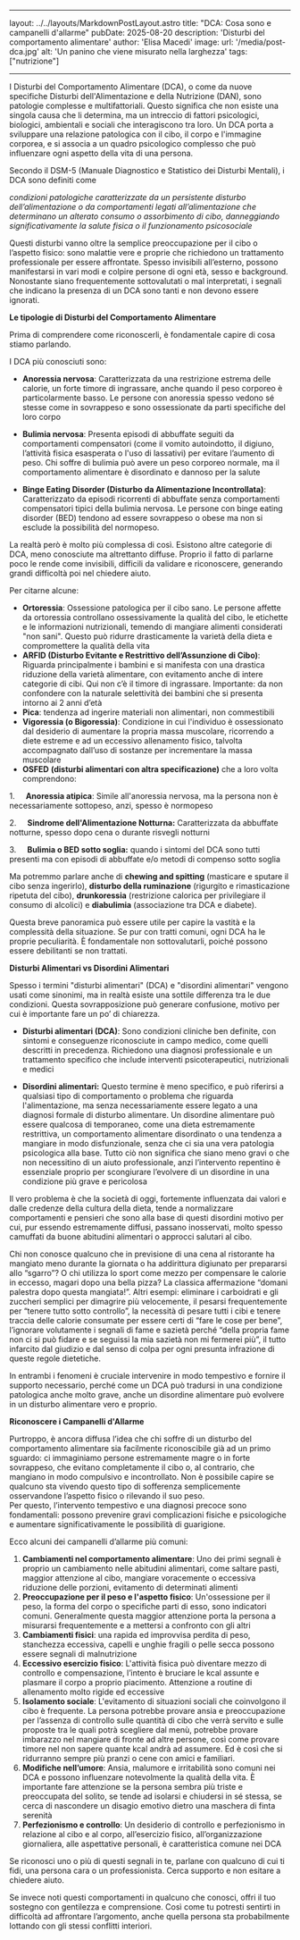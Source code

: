 ﻿---

layout: ../../layouts/MarkdownPostLayout.astro
title: "DCA: Cosa sono e campanelli d'allarme"
pubDate: 2025-08-20
description: 'Disturbi del comportamento alimentare'
author: 'Elisa Macedi'
image:
    url: '/media/post-dca.jpg'
    alt: 'Un panino che viene misurato nella larghezza'
tags: ["nutrizione"]

---

I Disturbi del Comportamento Alimentare (DCA), o come da nuove specifiche Disturbi dell'Alimentazione e della Nutrizione (DAN), sono patologie complesse e multifattoriali. Questo significa che non esiste una singola causa che li determina, ma un intreccio di fattori psicologici, biologici, ambientali e sociali che interagiscono tra loro. Un DCA porta a sviluppare una relazione patologica con il cibo, il corpo e l'immagine corporea, e si associa a un quadro psicologico complesso che può influenzare ogni aspetto della vita di una persona.

Secondo il DSM-5 (Manuale Diagnostico e Statistico dei Disturbi Mentali), i DCA sono definiti come 

_condizioni patologiche caratterizzate da un persistente disturbo dell’alimentazione o da comportamenti legati all’alimentazione che determinano un alterato consumo o assorbimento di cibo, danneggiando significativamente la salute fisica o il funzionamento psicosociale_

Questi disturbi vanno oltre la semplice preoccupazione per il cibo o l’aspetto fisico: sono malattie vere e proprie che richiedono un trattamento professionale per essere affrontate. Spesso invisibili all’esterno, possono manifestarsi in vari modi e colpire persone di ogni età, sesso e background. Nonostante siano frequentemente sottovalutati o mal interpretati, i segnali che indicano la presenza di un DCA sono tanti e non devono essere ignorati.

**Le tipologie di Disturbi del Comportamento Alimentare**

Prima di comprendere come riconoscerli, è fondamentale capire di cosa stiamo parlando.

I DCA più conosciuti sono:

*   **Anoressia nervosa**: Caratterizzata da una restrizione estrema delle calorie, un forte timore di ingrassare, anche quando il peso corporeo è particolarmente basso. Le persone con anoressia spesso vedono sé stesse come in sovrappeso e sono ossessionate da parti specifiche del loro corpo

*   **Bulimia nervosa**: Presenta episodi di abbuffate seguiti da comportamenti compensatori (come il vomito autoindotto, il digiuno, l’attività fisica esasperata o l'uso di lassativi) per evitare l’aumento di peso. Chi soffre di bulimia può avere un peso corporeo normale, ma il comportamento alimentare è disordinato e dannoso per la salute

*   **Binge Eating Disorder (Disturbo da Alimentazione Incontrollata)**: Caratterizzato da episodi ricorrenti di abbuffate senza comportamenti compensatori tipici della bulimia nervosa. Le persone con binge eating disorder (BED) tendono ad essere sovrappeso o obese ma non si esclude la possibilità del normopeso.

La realtà però è molto più complessa di così. Esistono altre categorie di DCA, meno conosciute ma altrettanto diffuse. Proprio il fatto di parlarne poco le rende come invisibili, difficili da validare e riconoscere, generando grandi difficoltà poi nel chiedere aiuto. 

Per citarne alcune:

*   **Ortoressia**: Ossessione patologica per il cibo sano. Le persone affette da ortoressia controllano ossessivamente la qualità del cibo, le etichette e le informazioni nutrizionali, temendo di mangiare alimenti considerati "non sani". Questo può ridurre drasticamente la varietà della dieta e compromettere la qualità della vita
*   **ARFID (Disturbo Evitante e Restrittivo dell’Assunzione di Cibo)**: Riguarda principalmente i bambini e si manifesta con una drastica riduzione della varietà alimentare, con evitamento anche di intere categorie di cibi. Qui non c’è il timore di ingrassare. Importante: da non confondere con la naturale selettività dei bambini che si presenta intorno ai 2 anni d’età
*   **Pica**: tendenza ad ingerire materiali non alimentari, non commestibili
*   **Vigoressia (o Bigoressia)**: Condizione in cui l'individuo è ossessionato dal desiderio di aumentare la propria massa muscolare, ricorrendo a diete estreme e ad un eccessivo allenamento fisico, talvolta accompagnato dall’uso di sostanze per incrementare la massa muscolare
*   **OSFED** **(disturbi alimentari con altra specificazione)** che a loro volta comprendono:

1.     **Anoressia atipica**: Simile all'anoressia nervosa, ma la persona non è necessariamente sottopeso, anzi, spesso è normopeso

2.     **Sindrome dell'Alimentazione Notturna:** Caratterizzata da abbuffate notturne, spesso dopo cena o durante risvegli notturni

3.     **Bulimia o BED sotto soglia:** quando i sintomi del DCA sono tutti presenti ma con episodi di abbuffate e/o metodi di compenso sotto soglia

Ma potremmo parlare anche di **chewing and spitting** (masticare e sputare il cibo senza ingerirlo), **disturbo della ruminazione** (rigurgito e rimasticazione ripetuta del cibo), **drunkoressia** (restrizione calorica per privilegiare il consumo di alcolici) e **diabulimia** (associazione tra DCA e diabete).

Questa breve panoramica può essere utile per capire la vastità e la complessità della situazione. Se pur con tratti comuni, ogni DCA ha le proprie peculiarità. È fondamentale non sottovalutarli, poiché possono essere debilitanti se non trattati.

**Disturbi Alimentari vs Disordini Alimentari**

Spesso i termini "disturbi alimentari" (DCA) e "disordini alimentari" vengono usati come sinonimi, ma in realtà esiste una sottile differenza tra le due condizioni. Questa sovrapposizione può generare confusione, motivo per cui è importante fare un po’ di chiarezza.

*   **Disturbi alimentari (DCA)**: Sono condizioni cliniche ben definite, con sintomi e conseguenze riconosciute in campo medico, come quelli descritti in precedenza. Richiedono una diagnosi professionale e un trattamento specifico che include interventi psicoterapeutici, nutrizionali e medici 

*   **Disordini alimentari:** Questo termine è meno specifico, e può riferirsi a qualsiasi tipo di comportamento o problema che riguarda l'alimentazione, ma senza necessariamente essere legato a una diagnosi formale di disturbo alimentare. Un disordine alimentare può essere qualcosa di temporaneo, come una dieta estremamente restrittiva, un comportamento alimentare disordinato o una tendenza a mangiare in modo disfunzionale, senza che ci sia una vera patologia psicologica alla base. Tutto ciò non significa che siano meno gravi o che non necessitino di un aiuto professionale, anzi l’intervento repentino è essenziale proprio per scongiurare l’evolvere di un disordine in una condizione più grave e pericolosa

Il vero problema è che la società di oggi, fortemente influenzata dai valori e dalle credenze della cultura della dieta, tende a normalizzare comportamenti e pensieri che sono alla base di questi disordini motivo per cui, pur essendo estremamente diffusi, passano inosservati, molto spesso camuffati da buone abitudini alimentari o approcci salutari al cibo.

Chi non conosce qualcuno che in previsione di una cena al ristorante ha mangiato meno durante la giornata o ha addirittura digiunato per prepararsi allo “sgarro”? O chi utilizza lo sport come mezzo per compensare le calorie in eccesso, magari dopo una bella pizza? La classica affermazione “domani palestra dopo questa mangiata!”. Altri esempi: eliminare i carboidrati e gli zuccheri semplici per dimagrire più velocemente, il pesarsi frequentemente per “tenere tutto sotto controllo”, la necessità di pesare tutti i cibi e tenere traccia delle calorie consumate per essere certi di “fare le cose per bene”, l’ignorare volutamente i segnali di fame e sazietà perché “della propria fame non ci si può fidare e se seguissi la mia sazietà non mi fermerei più”, il tutto infarcito dal giudizio e dal senso di colpa per ogni presunta infrazione di queste regole dietetiche.

In entrambi i fenomeni è cruciale intervenire in modo tempestivo e fornire il supporto necessario, perché come un DCA può tradursi in una condizione patologica anche molto grave, anche un disordine alimentare può evolvere in un disturbo alimentare vero e proprio.  
  

**Riconoscere i Campanelli d'Allarme**

Purtroppo, è ancora diffusa l’idea che chi soffre di un disturbo del comportamento alimentare sia facilmente riconoscibile già ad un primo sguardo: ci immaginiamo persone estremamente magre o in forte sovrappeso, che evitano completamente il cibo o, al contrario, che mangiano in modo compulsivo e incontrollato. Non è possibile capire se qualcuno sta vivendo questo tipo di sofferenza semplicemente osservandone l’aspetto fisico o rilevando il suo peso.  
Per questo, l’intervento tempestivo e una diagnosi precoce sono fondamentali: possono prevenire gravi complicazioni fisiche e psicologiche e aumentare significativamente le possibilità di guarigione.

Ecco alcuni dei campanelli d’allarme più comuni:

1.  **Cambiamenti nel comportamento alimentare**: Uno dei primi segnali è proprio un cambiamento nelle abitudini alimentari, come saltare pasti, maggior attenzione al cibo, mangiare voracemente o eccessiva riduzione delle porzioni, evitamento di determinati alimenti
2.  **Preoccupazione per il peso e l'aspetto fisico**: Un'ossessione per il peso, la forma del corpo o specifiche parti di esso, sono indicatori comuni. Generalmente questa maggior attenzione porta la persona a misurarsi frequentemente e a mettersi a confronto con gli altri
3.  **Cambiamenti fisici**: una rapida ed improvvisa perdita di peso, stanchezza eccessiva, capelli e unghie fragili o pelle secca possono essere segnali di malnutrizione
4.  **Eccessivo esercizio fisico**: L'attività fisica può diventare mezzo di controllo e compensazione, l’intento è bruciare le kcal assunte e plasmare il corpo a proprio piacimento. Attenzione a routine di allenamento molto rigide ed eccessive
5.  **Isolamento sociale**: L'evitamento di situazioni sociali che coinvolgono il cibo è frequente. La persona potrebbe provare ansia e preoccupazione per l’assenza di controllo sulle quantità di cibo che verrà servito e sulle proposte tra le quali potrà scegliere dal menù, potrebbe provare imbarazzo nel mangiare di fronte ad altre persone, così come provare timore nel non sapere quante kcal andrà ad assumere. Ed è così che si ridurranno sempre più pranzi o cene con amici e familiari.
6.  **Modifiche nell’umore**: Ansia, malumore e irritabilità sono comuni nei DCA e possono influenzare notevolmente la qualità della vita. È importante fare attenzione se la persona sembra più triste e preoccupata del solito, se tende ad isolarsi e chiudersi in sé stessa, se cerca di nascondere un disagio emotivo dietro una maschera di finta serenità
7.  **Perfezionismo e controllo**: Un desiderio di controllo e perfezionismo in relazione al cibo e al corpo, all’esercizio fisico, all’organizzazione giornaliera, alle aspettative personali, è caratteristica comune nei DCA

Se riconosci uno o più di questi segnali in te, parlane con qualcuno di cui ti fidi, una persona cara o un professionista. Cerca supporto e non esitare a chiedere aiuto. 

Se invece noti questi comportamenti in qualcuno che conosci, offri il tuo sostegno con gentilezza e comprensione. Così come tu potresti sentirti in difficoltà ad affrontare l’argomento, anche quella persona sta probabilmente lottando con gli stessi conflitti interiori.